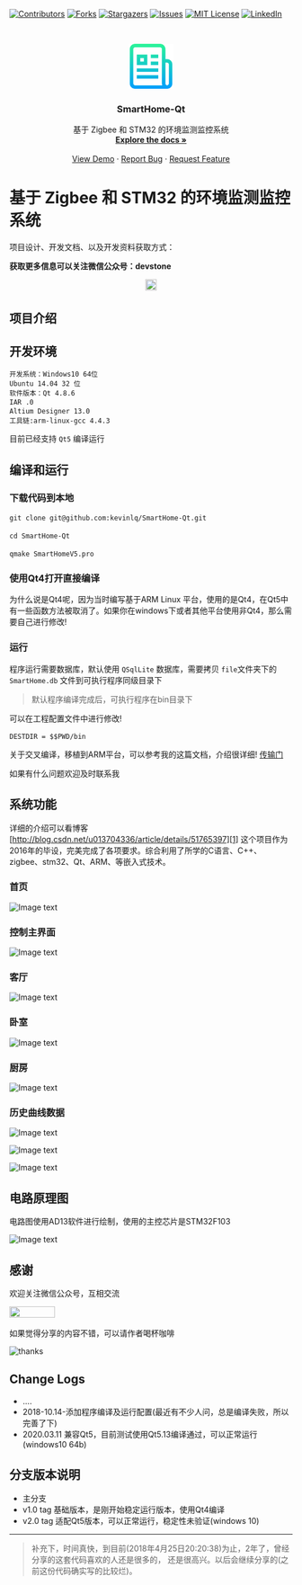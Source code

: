 <!-- PROJECT SHIELDS -->
<!--
*** I'm using markdown "reference style" links for readability.
*** Reference links are enclosed in brackets [ ] instead of parentheses ( ).
*** See the bottom of this document for the declaration of the reference variables
*** for contributors-url, forks-url, etc. This is an optional, concise syntax you may use.
*** https://www.markdownguide.org/basic-syntax/#reference-style-links
-->
[![Contributors][contributors-shield]][contributors-url]
[![Forks][forks-shield]][forks-url]
[![Stargazers][stars-shield]][stars-url]
[![Issues][issues-shield]][issues-url]
[![MIT License][license-shield]][license-url]
[![LinkedIn][linkedin-shield]][linkedin-url]



<!-- PROJECT LOGO -->
<br />
<p align="center">
  <a href="https://github.com/kevinlq/SmartHome-Qt">
    <img src="images/logo.png" alt="Logo" width="80" height="80">
  </a>

  <h3 align="center">SmartHome-Qt</h3>

  <p align="center">
    基于 Zigbee 和 STM32 的环境监测监控系统
    <br />
    <a href="https://github.com/kevinlq/SmartHome-Qt"><strong>Explore the docs »</strong></a>
    <br />
    <br />
    <a href="https://github.com/kevinlq/SmartHome-Qt">View Demo</a>
    ·
    <a href="https://github.com/kevinlq/SmartHome-Qt/issues">Report Bug</a>
    ·
    <a href="https://github.com/kevinlq/SmartHome-Qt/issues">Request Feature</a>
  </p>
</p>


# 基于 Zigbee 和 STM32 的环境监测监控系统


项目设计、开发文档、以及开发资料获取方式：

**获取更多信息可以关注微信公众号：devstone**

<div align=center>
<img src="https://gitee.com/devstone/imageBed/raw/master/code/qrcode_for_devstone.png" width=20% height=20%/>

<div align=left>

## 项目介绍


## 开发环境

```
开发系统：Windows10 64位
Ubuntu 14.04 32 位
软件版本：Qt 4.8.6
IAR .0
Altium Designer 13.0
工具链:arm-linux-gcc 4.4.3
```

目前已经支持 `Qt5` 编译运行


## 编译和运行

### 下载代码到本地

```
git clone git@github.com:kevinlq/SmartHome-Qt.git

cd SmartHome-Qt

qmake SmartHomeV5.pro

```

###  使用Qt4打开直接编译
为什么说是Qt4呢，因为当时编写基于ARM Linux 平台，使用的是Qt4，在Qt5中有一些函数方法被取消了。如果你在windows下或者其他平台使用非Qt4，那么需要自己进行修改!

###  运行
程序运行需要数据库，默认使用 `QSqlLite` 数据库，需要拷贝 `file`文件夹下的 `SmartHome.db` 文件到可执行程序同级目录下

>默认程序编译完成后，可执行程序在bin目录下

可以在工程配置文件中进行修改!
```
DESTDIR = $$PWD/bin
```

关于交叉编译，移植到ARM平台，可以参考我的这篇文档，介绍很详细! [传输门][2]

如果有什么问题欢迎及时联系我


##  系统功能
详细的介绍可以看博客[http://blog.csdn.net/u013704336/article/details/51765397][1]
这个项目作为2016年的毕设，完美完成了各项要求。综合利用了所学的C语言、C++、zigbee、stm32、Qt、ARM、等嵌入式技术。

### 首页
  ![Image text](/screen/home.png)
  
  
 ### 控制主界面
  ![Image text](/screen/controlHome.png)
  
 ### 客厅
  ![Image text](screen/parlour.png)
  
 ### 卧室
  ![Image text](/screen/bedroom.png)
  
 ### 厨房
   ![Image text](/screen/kitchen.png)
  
 ### 历史曲线数据
   ![Image text](/screen/temp.png)
   
   ![Image text](/screen/smoke.png)
   
   ![Image text](/screen/hum.png)
   

## 电路原理图
   电路图使用AD13软件进行绘制，使用的主控芯片是STM32F103
   
   ![Image text](/screen/stm32.png)
   
 
## 感谢

欢迎关注微信公众号，互相交流


<img src="https://gitee.com/devstone/imageBed/raw/master/code/qrcode_for_devstone.png" width=40% height=40%/>

如果觉得分享的内容不错，可以请作者喝杯咖啡

![thanks](/screen/myCode.png)



 
## Change Logs
 
 - ....
 - 2018-10.14-添加程序编译及运行配置(最近有不少人问，总是编译失败，所以完善了下)
 - 2020.03.11 兼容Qt5，目前测试使用Qt5.13编译通过，可以正常运行(windows10 64b)
 
 ## 分支版本说明
 - 主分支
 - v1.0 tag 基础版本，是刚开始稳定运行版本，使用Qt4编译
 - v2.0 tag 适配Qt5版本，可以正常运行，稳定性未验证(windows 10)
 
 ---
 
 >补充下，时间真快，到目前(2018年4月25日20:20:38)为止，2年了，曾经分享的这套代码喜欢的人还是很多的，
 还是很高兴。以后会继续分享的(之前这份代码确实写的比较烂)。


 [1]: http://blog.csdn.net/u013704336/article/details/51765397
 [2]: http://kevinlq.com/2015/09/11/Qt_corss_build_setting/		"kevinlq 鹅卵石的博客"
 
 
 
 
 <!-- MARKDOWN LINKS & IMAGES -->
<!-- https://www.markdownguide.org/basic-syntax/#reference-style-links -->
[contributors-shield]: https://img.shields.io/github/contributors/kevinlq/SmartHome-Qt.svg?style=for-the-badge
[contributors-url]: https://github.com/kevinlq/SmartHome-Qt/graphs/contributors
[forks-shield]: https://img.shields.io/github/forks/kevinlq/SmartHome-Qt.svg?style=for-the-badge
[forks-url]: https://github.com/kevinlq/SmartHome-Qt/network/members
[stars-shield]: https://img.shields.io/github/stars/kevinlq/SmartHome-Qt.svg?style=for-the-badge
[stars-url]: https://github.com/kevinlq/SmartHome-Qt/stargazers
[issues-shield]: https://img.shields.io/github/issues/kevinlq/SmartHome-Qt.svg?style=for-the-badge
[issues-url]: https://github.com/kevinlq/SmartHome-Qt/issues
[license-shield]: https://img.shields.io/github/license/kevinlq/SmartHome-Qt.svg?style=for-the-badge
[license-url]: https://github.com/kevinlq/SmartHome-Qt/blob/master/LICENSE.txt
[linkedin-shield]: https://img.shields.io/badge/-LinkedIn-black.svg?style=for-the-badge&logo=linkedin&colorB=555
[linkedin-url]: https://linkedin.com/in/kevinlq


 